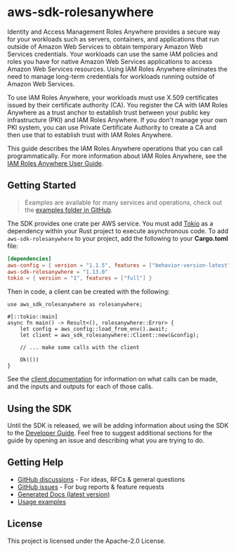 # aws-sdk-rolesanywhere

Identity and Access Management Roles Anywhere provides a secure way for your workloads such as servers, containers, and applications that run outside of Amazon Web Services to obtain temporary Amazon Web Services credentials. Your workloads can use the same IAM policies and roles you have for native Amazon Web Services applications to access Amazon Web Services resources. Using IAM Roles Anywhere eliminates the need to manage long-term credentials for workloads running outside of Amazon Web Services.

To use IAM Roles Anywhere, your workloads must use X.509 certificates issued by their certificate authority (CA). You register the CA with IAM Roles Anywhere as a trust anchor to establish trust between your public key infrastructure (PKI) and IAM Roles Anywhere. If you don't manage your own PKI system, you can use Private Certificate Authority to create a CA and then use that to establish trust with IAM Roles Anywhere.

This guide describes the IAM Roles Anywhere operations that you can call programmatically. For more information about IAM Roles Anywhere, see the [IAM Roles Anywhere User Guide](https://docs.aws.amazon.com/rolesanywhere/latest/userguide/introduction.html).

## Getting Started

> Examples are available for many services and operations, check out the
> [examples folder in GitHub](https://github.com/awslabs/aws-sdk-rust/tree/main/examples).

The SDK provides one crate per AWS service. You must add [Tokio](https://crates.io/crates/tokio)
as a dependency within your Rust project to execute asynchronous code. To add `aws-sdk-rolesanywhere` to
your project, add the following to your **Cargo.toml** file:

```toml
[dependencies]
aws-config = { version = "1.1.5", features = ["behavior-version-latest"] }
aws-sdk-rolesanywhere = "1.13.0"
tokio = { version = "1", features = ["full"] }
```

Then in code, a client can be created with the following:

```rust,no_run
use aws_sdk_rolesanywhere as rolesanywhere;

#[::tokio::main]
async fn main() -> Result<(), rolesanywhere::Error> {
    let config = aws_config::load_from_env().await;
    let client = aws_sdk_rolesanywhere::Client::new(&config);

    // ... make some calls with the client

    Ok(())
}
```

See the [client documentation](https://docs.rs/aws-sdk-rolesanywhere/latest/aws_sdk_rolesanywhere/client/struct.Client.html)
for information on what calls can be made, and the inputs and outputs for each of those calls.

## Using the SDK

Until the SDK is released, we will be adding information about using the SDK to the
[Developer Guide](https://docs.aws.amazon.com/sdk-for-rust/latest/dg/welcome.html). Feel free to suggest
additional sections for the guide by opening an issue and describing what you are trying to do.

## Getting Help

* [GitHub discussions](https://github.com/awslabs/aws-sdk-rust/discussions) - For ideas, RFCs & general questions
* [GitHub issues](https://github.com/awslabs/aws-sdk-rust/issues/new/choose) - For bug reports & feature requests
* [Generated Docs (latest version)](https://awslabs.github.io/aws-sdk-rust/)
* [Usage examples](https://github.com/awslabs/aws-sdk-rust/tree/main/examples)

## License

This project is licensed under the Apache-2.0 License.

